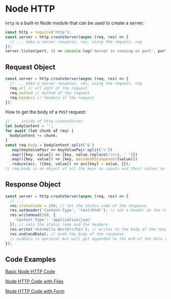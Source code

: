 # Node HTTP

`http` is a built-in Node module that can be used to create a server.

```javascript
const http = require('http');
const server = http.createServer(async (req, res) => { 
  // ... make a server response, res, using the request, req
});
server.listen(port, () => console.log('Server is running on port', port));
```

## Request Object

```javascript
const server = http.createServer(async (req, res) => { 
  // ... make a server response, res, using the request, req
  req.url // url path of the request
  req.method // method of the request
  req.headers // headers of the request
});
```

How to get the body of a `POST` request:

```javascript
// ... inside of http.createServer
let bodyContent = '';
for await (let chunk of req) {
  bodyContent += chunk;
}
const req.body = bodyContent.split('&')
  .map(keyValuePair => keyValuePair.split('='))
  .map(([key, value]) => [key, value.replace(/\+/g, ' ')])
  .map(([key, value]) => [key, decodeURIComponent(value)])
  .reduce(acc, ([key, value]) => acc[key] = value, {});
// req.body is an object of all the keys as inputs and their values as values
```

## Response Object

```javascript
const server = http.createServer(async (req, res) => {
  // ...
  res.statusCode = 200; // set the status code of the response
  res.setHeader('Content-Type', 'text/html'); // set a header on the response
  res.writeHead(200, {
    'Content-Type': 'application/json'
  }); // sets the status code and the headers
  res.write('<h1>Hello World!</h1>'); // writes to the body of the response
  res.end(endData); // ends the body of the response 
  // endData is optional but will get appended to the end of the data sent if present
});
```

## Code Examples

[Basic Node HTTP Code]

[Node HTTP Code with Files]

[Node HTTP Code with Form]

[Basic Node HTTP Code]: ./http.js
[Node HTTP Code with Files]: ./httpFile.js
[Node HTTP Code with Form]: ./httpForm.js